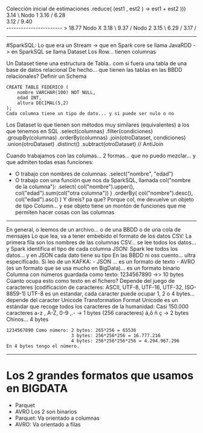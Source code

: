 
Colección inicial de estimaciones
.reduce( (est1 , est2 ) -> est1 + est2 )))
3.14 \                                          Nodo 1
3.16 /    6.28 \
3.12           / 9.40   \
-----------------------  > 18.77                                Nodo X
3.18           \ 9.37   /                       Nodo 2
3.15 \    6.29 /
3.17 /


---

#SparkSQL:
Lo que era un Stream<T> -> que en Spark core se llama JavaRDD<T> -> en SparkSQL se llama Dataset<Row>
Los Row... tienen columnas

Un Dataset tiene una estructura de Tabla.. com si fuera una tabla de una base de datos relacional
De hecho... que tienen las tablas en las BBDD relacionales? Definir un Schema
    
    CREATE TABLE FEDERICO (
        nombre VARCHAR(100) NOT NULL,
        edad INT,
        altura DECIMAL(5,2)
    );
    Cada columna tiene un tipo de dato... y si puede ser nulo o no

Los Dataset<Row> lo que tienen son métodos muy similares (equivalentes) a los que tenemos en SQL
    .select(columnas)
    .filter(condiciones)
    .groupBy(columnas)
    .orderBy(columnas)
    .join(otroDataset, condiciones)
    .union(otroDataset)
    .distinct()
    .subtract(otroDataset) // AntiJoin

Cuando trabajamos con las columas... 2 formas... que no puedo mezclar... y que admiten todas esas funciones:
- O trabajo con nombres de columnas:
    .select("nombre", "edad")
- O trabajo con una función que nos da SparkSQL, llamada col("nombre de la columna"):
    .select( col("nombre").upper(), col("edad").sum(col("otra columna")) )
    .orderBy( col("nombre").desc(), col("edad").asc() )
    Y direis? pa que?
    Porque col, me devuelve un objeto de tipo Column... y ese objeto tiene un montón de funciones que me permiten hacer cosas con las columnas

---
En general, o leemos de un archivo... o de una BBDD o de una cola de mensajes
Lo que lea, va a tener embebido el formato de los datos
CSV: La primera fila son los nombres de las columnas
CSV... se lee todos los datos... y Spark identifica el tipo de cada columna
JSON: Spark lee todos los datos... y en JSON cada dato tiene su tipo
En las BBDD ni oss cuento... ultra especificado.
Si leo de un KAFKA:
      - JSON ... es un formato de texto
      - AVRO (es un formato que se usa mucho en BigData)... es un formato binario
    Columna con números guardada como texto:
    1234567890 ->> 10 bytes
    Cúanto ocupa esto como texto en el fichero? Depende del juego de caracteres (codificación de caracteres: ASCII, UTF-8, UTF-16, UTF-32, ISO-8859-1)
    UTF-8 es un estandar, cada caracter puede ocupar 1, 2 o 4 bytes... depende del caracter
    Unicode Transformation Format
    Unicode es un estándar que recoge todos los caracteres de la humanidad:  Casi 150.000 caracteres
    a-z , A-Z, 0-9 ,.- -> 1 bytes (256 caracteres)
    á,ô ñ ç -> 2 bytes
    Chinos... 4 bytes

    1234567890 Como número: 2 bytes: 265*256 = 65536
                            3 bytes: 256*256*256 = 16.777.216
                            4 bytes: 256*256*256*256 = 4.294.967.296
    En 4 bytes tengo el número.

---

# Los 2 grandes formatos que usamos en BIGDATA

- Parquet
- AVRO
Los 2 son binarios
- Parquet: Va orientado a columnas
- AVRO: Va orientado a filas

